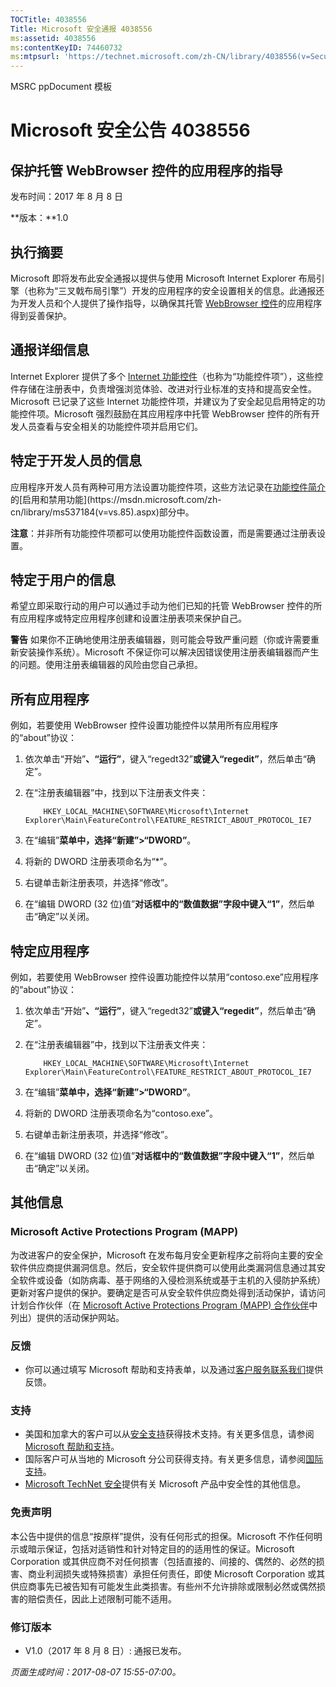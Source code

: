 ```yaml
---
TOCTitle: 4038556
Title: Microsoft 安全通报 4038556
ms:assetid: 4038556
ms:contentKeyID: 74460732
ms:mtpsurl: 'https://technet.microsoft.com/zh-CN/library/4038556(v=Security.10)'
---
```


MSRC ppDocument 模板

Microsoft 安全公告 4038556
==========================

保护托管 WebBrowser 控件的应用程序的指导
----------------------------------------

发布时间：2017 年 8 月 8 日

**版本：**1.0

执行摘要
--------

Microsoft 即将发布此安全通报以提供与使用 Microsoft Internet Explorer 布局引擎（也称为“三叉戟布局引擎”）开发的应用程序的安全设置相关的信息。此通报还为开发人员和个人提供了操作指导，以确保其托管 [WebBrowser 控件](https://msdn.microsoft.com/zh-cn/library/aa752040(v=vs.85).aspx)的应用程序得到妥善保护。

通报详细信息
------------

Internet Explorer 提供了多个 [Internet 功能控件](https://msdn.microsoft.com/zh-cn/library/ee330720(v=vs.85).aspx)（也称为“功能控件项”），这些控件存储在注册表中，负责增强浏览体验、改进对行业标准的支持和提高安全性。Microsoft 已记录了这些 Internet 功能控件项，并建议为了安全起见启用特定的功能控件项。Microsoft 强烈鼓励在其应用程序中托管 WebBrowser 控件的所有开发人员查看与安全相关的功能控件项并启用它们。

特定于开发人员的信息
--------------------

应用程序开发人员有两种可用方法设置功能控件项，这些方法记录在[功能控件简介](https://greymatter/msrc/main.aspx?extraqs=?dataprovider=microsoft.crm.application.platform.grid.griddataproviderquerybuilder&entitycode=10027&queryid=%257bbc868e4d-56d7-e611-80d6-000d3a32fc99%257d&uiprovider=microsoft.crm.application.controls.griduiprovider&viewtype=4230&pagetype=https://msdn.microsoft.com/zh-cn/library/ms537184(v=vs.85).aspx)的[启用和禁用功能](https://msdn.microsoft.com/zh-cn/library/ms537184(v=vs.85).aspx)部分中。

**注意**：并非所有功能控件项都可以使用功能控件函数设置，而是需要通过注册表设置。

特定于用户的信息
----------------

希望立即采取行动的用户可以通过手动为他们已知的托管 WebBrowser 控件的所有应用程序或特定应用程序创建和设置注册表项来保护自己。

**警告** 如果你不正确地使用注册表编辑器，则可能会导致严重问题（你或许需要重新安装操作系统）。Microsoft 不保证你可以解决因错误使用注册表编辑器而产生的问题。使用注册表编辑器的风险由您自己承担。

所有应用程序
------------

例如，若要使用 WebBrowser 控件设置功能控件以禁用所有应用程序的“about”协议：

1.  依次单击“开始”**、“运行”**，键入“regedt32”**或键入“regedit”**，然后单击“确定”。
2.  在“注册表编辑器”中，找到以下注册表文件夹： 

      ```
          HKEY_LOCAL_MACHINE\SOFTWARE\Microsoft\Internet Explorer\Main\FeatureControl\FEATURE_RESTRICT_ABOUT_PROTOCOL_IE7
      ```

3.  在“编辑”**菜单中，选择“新建”&gt;“DWORD”**。
4.  将新的 DWORD 注册表项命名为“\*”。
5.  右键单击新注册表项，并选择“修改”。 
6.  在“编辑 DWORD (32 位)值”**对话框中的“数值数据”字段中键入“1”**，然后单击“确定”以关闭。

特定应用程序
------------

例如，若要使用 WebBrowser 控件设置功能控件以禁用“contoso.exe”应用程序的“about”协议：

1.  依次单击“开始”**、“运行”**，键入“regedt32”**或键入“regedit”**，然后单击“确定”。
2.  在“注册表编辑器”中，找到以下注册表文件夹： 

      ```
          HKEY_LOCAL_MACHINE\SOFTWARE\Microsoft\Internet Explorer\Main\FeatureControl\FEATURE_RESTRICT_ABOUT_PROTOCOL_IE7
      ```

3.  在“编辑”**菜单中，选择“新建”&gt;“DWORD”**。
4.  将新的 DWORD 注册表项命名为“contoso.exe”。
5.  右键单击新注册表项，并选择“修改”。 
6.  在“编辑 DWORD (32 位)值”**对话框中的“数值数据”字段中键入“1”**，然后单击“确定”以关闭。

其他信息
--------

### Microsoft Active Protections Program (MAPP)

为改进客户的安全保护，Microsoft 在发布每月安全更新程序之前将向主要的安全软件供应商提供漏洞信息。然后，安全软件提供商可以使用此类漏洞信息通过其安全软件或设备（如防病毒、基于网络的入侵检测系统或基于主机的入侵防护系统）更新对客户提供的保护。要确定是否可从安全软件供应商处得到活动保护，请访问计划合作伙伴（在 [Microsoft Active Protections Program (MAPP) 合作伙伴](http://go.microsoft.com/fwlink/?linkid=215201)中列出）提供的活动保护网站。

### 反馈

-   你可以通过填写 Microsoft 帮助和支持表单，以及通过[客户服务联系我们](http://support.microsoft.com/zh-cn/kb/?scid=sw;en;1257&amp;showpage=1&amp;ws=technet&amp;sd=tech)提供反馈。

### 支持

-   美国和加拿大的客户可以从[安全支持](http://go.microsoft.com/fwlink/?linkid=21131)获得技术支持。有关更多信息，请参阅 [Microsoft 帮助和支持](http://support.microsoft.com/zh-cn/)。
-   国际客户可从当地的 Microsoft 分公司获得支持。有关更多信息，请参阅[国际支持](http://go.microsoft.com/fwlink/?linkid=21155)。
-   [Microsoft TechNet 安全](http://go.microsoft.com/fwlink/?linkid=21132)提供有关 Microsoft 产品中安全性的其他信息。

### 免责声明

本公告中提供的信息“按原样”提供，没有任何形式的担保。Microsoft 不作任何明示或暗示保证，包括对适销性和针对特定目的的适用性的保证。Microsoft Corporation 或其供应商不对任何损害（包括直接的、间接的、偶然的、必然的损害、商业利润损失或特殊损害）承担任何责任，即使 Microsoft Corporation 或其供应商事先已被告知有可能发生此类损害。有些州不允许排除或限制必然或偶然损害的赔偿责任，因此上述限制可能不适用。

### 修订版本

-   V1.0（2017 年 8 月 8 日）: 通报已发布。

*页面生成时间：2017-08-07 15:55-07:00。*
